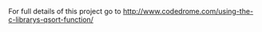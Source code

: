 For full details of this project go to
http://www.codedrome.com/using-the-c-librarys-qsort-function/
